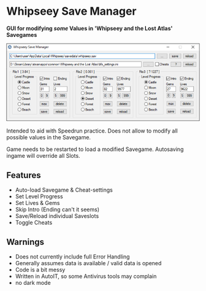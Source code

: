 # Whipseey Save Manager

**GUI for modifying *some* Values in 'Whipseey and the Lost Atlas' Savegames**

![Picture](WhipseeySaveManager.png)

Intended to aid with Speedrun practice. Does not allow to modify all possible values in the Savegame.

Game needs to be restarted to load a modified Savegame. Autosaving ingame will override all Slots.

## Features

- Auto-load Savegame & Cheat-settings
- Set Level Progress
- Set Lives & Gems
- Skip Intro (Ending can't it seems)
- Save/Reload individual Saveslots
- Toggle Cheats

## Warnings

- Does not currently include full Error Handling
- Generally assumes data is available / valid data is opened
- Code is a bit messy
- Written in AutoIT, so some Antivirus tools may complain
- no dark mode